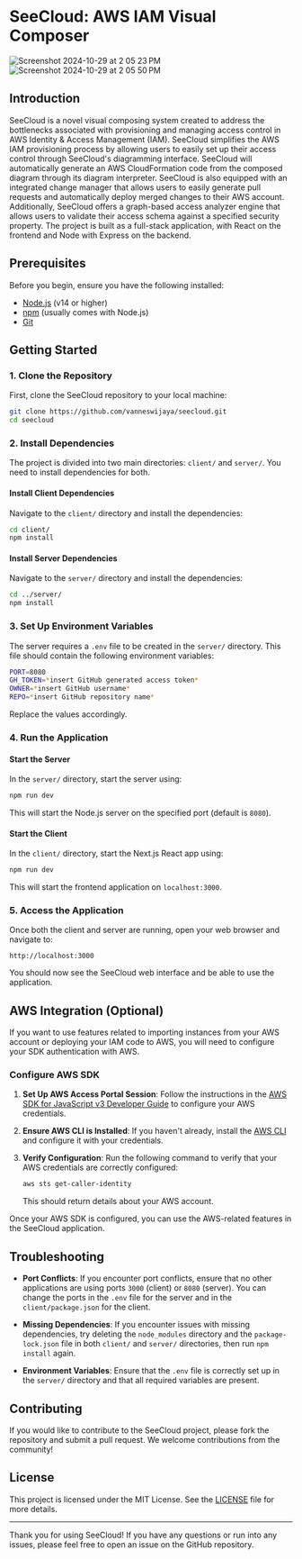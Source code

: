 # SeeCloud: AWS IAM Visual Composer

![Screenshot 2024-10-29 at 2 05 23 PM](https://github.com/user-attachments/assets/333698d7-f49b-4acd-b253-974f45a00201)
![Screenshot 2024-10-29 at 2 05 50 PM](https://github.com/user-attachments/assets/dc1cd181-1946-4495-b9c1-cab3787c56a0)

## Introduction

SeeCloud is a novel visual composing system created to address the bottlenecks associated with provisioning and managing access control in AWS Identity & Access Management (IAM). SeeCloud simplifies the AWS IAM provisioning process by allowing users to easily set up their access control through SeeCloud's diagramming interface. SeeCloud will automatically generate an AWS CloudFormation code from the composed diagram through its diagram interpreter. SeeCloud is also equipped with an integrated change manager that allows users to easily generate pull requests and automatically deploy merged changes to their AWS account. Additionally, SeeCloud offers a graph-based access analyzer engine that allows users to validate their access schema against a specified security property. The project is built as a full-stack application, with React on the frontend and Node with Express on the backend.

## Prerequisites

Before you begin, ensure you have the following installed:

- [Node.js](https://nodejs.org/) (v14 or higher)
- [npm](https://www.npmjs.com/) (usually comes with Node.js)
- [Git](https://git-scm.com/)

## Getting Started

### 1. Clone the Repository

First, clone the SeeCloud repository to your local machine:

```bash
git clone https://github.com/vanneswijaya/seecloud.git
cd seecloud
```

### 2. Install Dependencies

The project is divided into two main directories: `client/` and `server/`. You need to install dependencies for both.

#### Install Client Dependencies

Navigate to the `client/` directory and install the dependencies:

```bash
cd client/
npm install
```

#### Install Server Dependencies

Navigate to the `server/` directory and install the dependencies:

```bash
cd ../server/
npm install
```

### 3. Set Up Environment Variables

The server requires a `.env` file to be created in the `server/` directory. This file should contain the following environment variables:

```bash
PORT=8080
GH_TOKEN=*insert GitHub generated access token*
OWNER=*insert GitHub username*
REPO=*insert GitHub repository name*
```

Replace the values accordingly.

### 4. Run the Application

#### Start the Server

In the `server/` directory, start the server using:

```bash
npm run dev
```

This will start the Node.js server on the specified port (default is `8080`).

#### Start the Client

In the `client/` directory, start the Next.js React app using:

```bash
npm run dev
```

This will start the frontend application on `localhost:3000`.

### 5. Access the Application

Once both the client and server are running, open your web browser and navigate to:

```
http://localhost:3000
```

You should now see the SeeCloud web interface and be able to use the application.

## AWS Integration (Optional)

If you want to use features related to importing instances from your AWS account or deploying your IAM code to AWS, you will need to configure your SDK authentication with AWS.

### Configure AWS SDK

1. **Set Up AWS Access Portal Session**: Follow the instructions in the [AWS SDK for JavaScript v3 Developer Guide](https://docs.aws.amazon.com/sdk-for-javascript/v3/developer-guide/getting-your-credentials.html) to configure your AWS credentials.

2. **Ensure AWS CLI is Installed**: If you haven't already, install the [AWS CLI](https://aws.amazon.com/cli/) and configure it with your credentials.

3. **Verify Configuration**: Run the following command to verify that your AWS credentials are correctly configured:

   ```bash
   aws sts get-caller-identity
   ```

   This should return details about your AWS account.

Once your AWS SDK is configured, you can use the AWS-related features in the SeeCloud application.

## Troubleshooting

- **Port Conflicts**: If you encounter port conflicts, ensure that no other applications are using ports `3000` (client) or `8080` (server). You can change the ports in the `.env` file for the server and in the `client/package.json` for the client.

- **Missing Dependencies**: If you encounter issues with missing dependencies, try deleting the `node_modules` directory and the `package-lock.json` file in both `client/` and `server/` directories, then run `npm install` again.

- **Environment Variables**: Ensure that the `.env` file is correctly set up in the `server/` directory and that all required variables are present.

## Contributing

If you would like to contribute to the SeeCloud project, please fork the repository and submit a pull request. We welcome contributions from the community!

## License

This project is licensed under the MIT License. See the [LICENSE](LICENSE) file for more details.

---

Thank you for using SeeCloud! If you have any questions or run into any issues, please feel free to open an issue on the GitHub repository.
